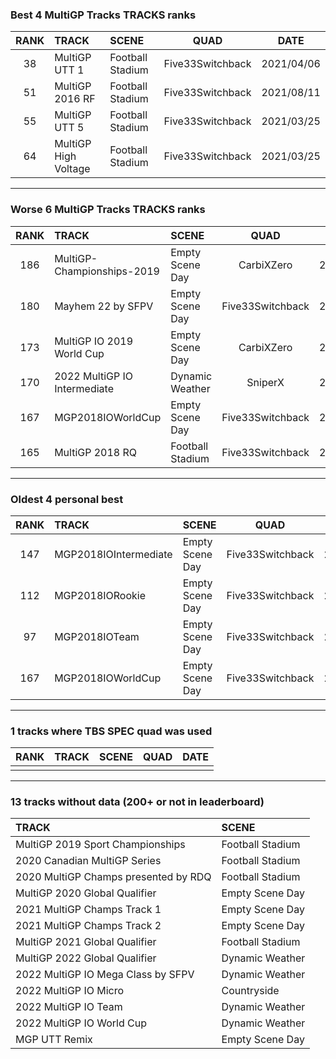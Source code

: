 ### Best 4 MultiGP Tracks TRACKS ranks
|RANK|TRACK|SCENE|QUAD|DATE|
|:---:|:---|:---|:---:|:---:|
|38|MultiGP UTT 1|Football Stadium|Five33Switchback|2021/04/06|
|51|MultiGP 2016 RF|Football Stadium|Five33Switchback|2021/08/11|
|55|MultiGP UTT 5|Football Stadium|Five33Switchback|2021/03/25|
|64|MultiGP High Voltage|Football Stadium|Five33Switchback|2021/03/25|
---
### Worse 6 MultiGP Tracks TRACKS ranks
|RANK|TRACK|SCENE|QUAD|DATE|
|:---:|:---|:---|:---:|:---:|
|186|MultiGP-Championships-2019|Empty Scene Day|CarbiXZero|2021/01/20|
|180|Mayhem 22 by SFPV|Empty Scene Day|Five33Switchback|2022/04/01|
|173|MultiGP IO 2019 World Cup|Empty Scene Day|CarbiXZero|2021/01/20|
|170|2022 MultiGP IO Intermediate|Dynamic Weather|SniperX|2022/06/11|
|167|MGP2018IOWorldCup|Empty Scene Day|Five33Switchback|2021/01/11|
|165|MultiGP 2018 RQ|Football Stadium|Five33Switchback|2021/08/12|
---
### Oldest 4 personal best
|RANK|TRACK|SCENE|QUAD|DATE|
|:---:|:---|:---|:---:|:---:|
|147|MGP2018IOIntermediate|Empty Scene Day|Five33Switchback|2021/01/11|
|112|MGP2018IORookie|Empty Scene Day|Five33Switchback|2021/01/11|
|97|MGP2018IOTeam|Empty Scene Day|Five33Switchback|2021/01/11|
|167|MGP2018IOWorldCup|Empty Scene Day|Five33Switchback|2021/01/11|
---
### 1 tracks where TBS SPEC quad was used
|RANK|TRACK|SCENE|QUAD|DATE|
|:---:|:---|:---|:---:|:---:|
||||||
---
### 13 tracks without data (200+ or not in leaderboard)
|TRACK|SCENE|
|:---|:---|
|MultiGP 2019 Sport Championships|Football Stadium|
|2020 Canadian MultiGP Series|Football Stadium|
|2020 MultiGP Champs presented by RDQ|Football Stadium|
|MultiGP 2020 Global Qualifier|Empty Scene Day|
|2021 MultiGP Champs Track 1|Empty Scene Day|
|2021 MultiGP Champs Track 2|Empty Scene Day|
|MultiGP 2021 Global Qualifier|Football Stadium|
|MultiGP 2022 Global Qualifier|Dynamic Weather|
|2022 MultiGP IO Mega Class by SFPV|Dynamic Weather|
|2022 MultiGP IO Micro|Countryside|
|2022 MultiGP IO Team|Dynamic Weather|
|2022 MultiGP IO World Cup|Dynamic Weather|
|MGP UTT Remix|Empty Scene Day|
